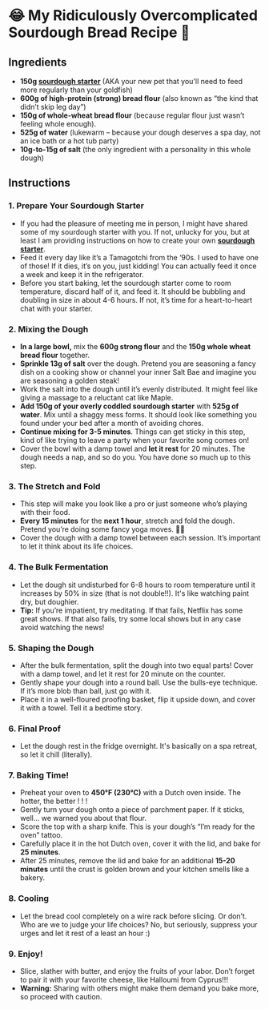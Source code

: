 # 😂 **My Ridiculously Overcomplicated Sourdough Bread Recipe** 🍞

## **Ingredients**

- **150g [sourdough starter](sourdough_starter.md)** (AKA your new pet that you'll need to feed more regularly than your goldfish)
- **600g of high-protein (strong) bread flour** (also known as “the kind that didn’t skip leg day”)
- **150g of whole-wheat bread flour** (because regular flour just wasn’t feeling whole enough).
- **525g of water** (lukewarm – because your dough deserves a spa day, not an ice bath or a hot tub party)
- **10g-to-15g of salt** (the only ingredient with a personality in this whole dough)



## **Instructions**

### 1. **Prepare Your Sourdough Starter**
   - If you had the pleasure of meeting me in person, I might have shared some of my sourdough starter with you. If not, unlucky for you, but at least I am providing instructions on how to create your own **[sourdough starter](sourdough_starter.md)**.
   - Feed it every day like it’s a Tamagotchi from the ‘90s. I used to have one of those! If it dies, it’s on you, just kidding! You can actually feed it once a week and keep it in the refrigerator.
   - Before you start baking, let the sourdough starter come to room temperature, discard half of it, and feed it. It should be bubbling and doubling in size in about 4-6 hours. If not, it’s time for a heart-to-heart chat with your starter.

### 2. **Mixing the Dough**
   - **In a large bowl,** mix the **600g strong flour** and the **150g whole wheat bread flour** together.
   - **Sprinkle 13g of salt** over the dough. Pretend you are seasoning a fancy dish on a cooking show or channel your inner Salt Bae and imagine you are seasoning a golden steak! 
   - Work the salt into the dough until it’s evenly distributed. It might feel like giving a massage to a reluctant cat like Maple.
   - **Add 150g of your overly coddled sourdough starter** with **525g of water**. Mix until a shaggy mess forms. It should look like something you found under your bed after a month of avoiding chores.
   - **Continue mixing for 3-5 minutes**. Things can get sticky in this step, kind of like trying to leave a party when your favorite song comes on!
   - Cover the bowl with a damp towel and **let it rest** for 20 minutes. The dough needs a nap, and so do you. You have done so much up to this step.


### 3. **The Stretch and Fold**
   - This step will make you look like a pro or just someone who’s playing with their food.
   - **Every 15 minutes** for the **next 1 hour**, stretch and fold the dough. Pretend you’re doing some fancy yoga moves. 🧘‍♂️
   - Cover the dough with a damp towel between each session. It’s important to let it think about its life choices.

### 4. **The Bulk Fermentation**
   - Let the dough sit undisturbed for 6-8 hours to room temperature until it increases by 50% in size (that is not double!!). It's like watching paint dry, but doughier.
   - **Tip:** If you’re impatient, try meditating. If that fails, Netflix has some great shows. If that also fails, try some local shows but in any case avoid watching the news!

### 5. **Shaping the Dough**
   - After the bulk fermentation, split the dough into two equal parts! Cover with a damp towel, and let it rest for 20 minute on the counter.
   - Gently shape your dough into a round ball. Use the bulls-eye technique. If it’s more blob than ball, just go with it.
   - Place it in a well-floured proofing basket, flip it upside down, and cover it with a towel. Tell it a bedtime story.

### 6. **Final Proof**
   - Let the dough rest in the fridge overnight. It's basically on a spa retreat, so let it chill (literally).

### 7. **Baking Time!**
   - Preheat your oven to **450°F (230°C)** with a Dutch oven inside. The hotter, the better ! ! !
   - Gently turn your dough onto a piece of parchment paper. If it sticks, well… we warned you about that flour.
   - Score the top with a sharp knife. This is your dough’s “I’m ready for the oven” tattoo.
   - Carefully place it in the hot Dutch oven, cover it with the lid, and bake for **25 minutes**.
   - After 25 minutes, remove the lid and bake for an additional **15-20 minutes** until the crust is golden brown and your kitchen smells like a bakery.

### 8. **Cooling**
   - Let the bread cool completely on a wire rack before slicing. Or don’t. Who are we to judge your life choices? No, but seriously, suppress your urges and let it rest of a least an hour :) 

### 9. **Enjoy!**
   - Slice, slather with butter, and enjoy the fruits of your labor. Don’t forget to pair it with your favorite cheese, like Halloumi from Cyprus!!!
   - **Warning:** Sharing with others might make them demand you bake more, so proceed with caution.
